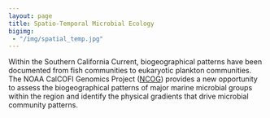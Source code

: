 ```yaml
---
layout: page
title: Spatio-Temporal Microbial Ecology
bigimg:
 - "/img/spatial_temp.jpg"
---
```


Within the Southern California Current, biogeographical patterns have been documented from fish communities to eukaryotic plankton communities. The NOAA CalCOFI Genomics Project ([NCOG](https://calcofi.org/field-work/bottle-sampling/ncog-project/525-noaa-calcofi-genomics-project.html)) provides a new opportunity to assess the biogeographical patterns of major marine microbial groups within the region and identify the physical gradients that drive microbial community patterns.